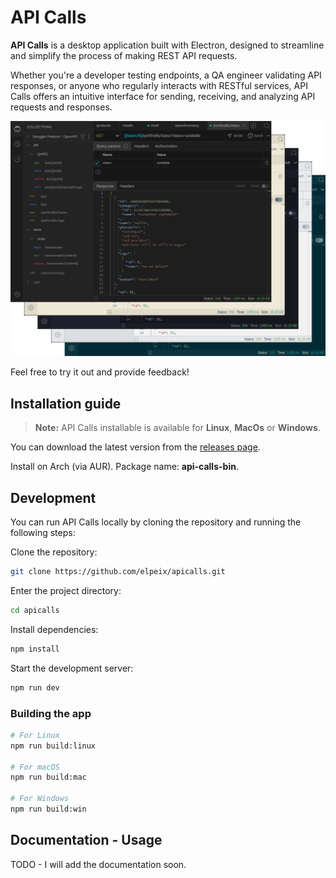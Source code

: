 # API Calls

**API Calls** is a desktop application built with Electron, designed to
streamline and simplify the process of making REST API requests.

Whether you're a developer testing endpoints, a QA engineer validating API
responses, or anyone who regularly interacts with RESTful services, API Calls
offers an intuitive interface for sending, receiving, and analyzing API
requests and responses.

![ApiCalls](apicalls.webp)

Feel free to try it out and provide feedback!

## Installation guide

> **Note:** API Calls installable is available for **Linux**, **MacOs** or
> **Windows**.

You can download the latest version from the [releases page](https://github.com/elpeix/apicalls/releases/latest).

Install on Arch (via AUR). Package name: **api-calls-bin**.

## Development

You can run API Calls locally by cloning the repository and running the following
steps:

Clone the repository:

```sh
git clone https://github.com/elpeix/apicalls.git
```

Enter the project directory:

```sh
cd apicalls
```

Install dependencies:

```sh
npm install
```

Start the development server:

```sh
npm run dev
```

### Building the app

```sh
# For Linux
npm run build:linux

# For macOS
npm run build:mac

# For Windows
npm run build:win
```

## Documentation - Usage

TODO - I will add the documentation soon.
